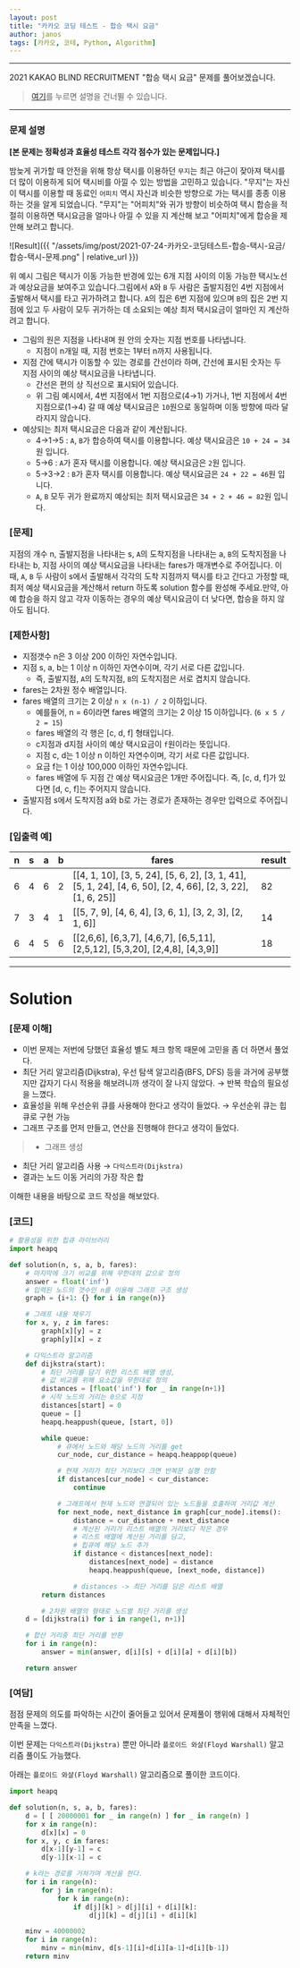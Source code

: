 ```yaml
---
layout: post
title: "카카오 코딩 테스트 - 합승 택시 요금"
author: janos
tags: [카카오, 코테, Python, Algorithm]
---
```


---

2021 KAKAO BLIND RECRUITMENT "합승 택시 요금" 문제를 풀어보겠습니다.

> [여기](#solution)를 누르면 설명을 건너뛸 수 있습니다.

---

### **문제 설명**

**[본 문제는 정확성과 효율성 테스트 각각 점수가 있는 문제입니다.]**

밤늦게 귀가할 때 안전을 위해 항상 택시를 이용하던 `무지`는 최근 야근이 잦아져 택시를 더 많이 이용하게 되어 택시비를 아낄 수 있는 방법을 고민하고 있습니다. "무지"는 자신이 택시를 이용할 때 동료인 `어피치` 역시 자신과 비슷한 방향으로 가는 택시를 종종 이용하는 것을 알게 되었습니다. "무지"는 "어피치"와 귀가 방향이 비슷하여 택시 합승을 적절히 이용하면 택시요금을 얼마나 아낄 수 있을 지 계산해 보고 "어피치"에게 합승을 제안해 보려고 합니다.

![Result]({{ "/assets/img/post/2021-07-24-카카오-코딩테스트-합승-택시-요금/합승-택시-문제.png" | relative_url }})

위 예시 그림은 택시가 이동 가능한 반경에 있는 6개 지점 사이의 이동 가능한 택시노선과 예상요금을 보여주고 있습니다.그림에서 `A`와 `B` 두 사람은 출발지점인 4번 지점에서 출발해서 택시를 타고 귀가하려고 합니다. `A`의 집은 6번 지점에 있으며 `B`의 집은 2번 지점에 있고 두 사람이 모두 귀가하는 데 소요되는 예상 최저 택시요금이 얼마인 지 계산하려고 합니다.

- 그림의 원은 지점을 나타내며 원 안의 숫자는 지점 번호를 나타냅니다.
    - 지점이 n개일 때, 지점 번호는 1부터 n까지 사용됩니다.
- 지점 간에 택시가 이동할 수 있는 경로를 간선이라 하며, 간선에 표시된 숫자는 두 지점 사이의 예상 택시요금을 나타냅니다.
    - 간선은 편의 상 직선으로 표시되어 있습니다.
    - 위 그림 예시에서, 4번 지점에서 1번 지점으로(4→1) 가거나, 1번 지점에서 4번 지점으로(1→4) 갈 때 예상 택시요금은 `10`원으로 동일하며 이동 방향에 따라 달라지지 않습니다.
- 예상되는 최저 택시요금은 다음과 같이 계산됩니다.
    - 4→1→5 : `A`, `B`가 합승하여 택시를 이용합니다. 예상 택시요금은 `10 + 24 = 34`원 입니다.
    - 5→6 : `A`가 혼자 택시를 이용합니다. 예상 택시요금은 `2`원 입니다.
    - 5→3→2 : `B`가 혼자 택시를 이용합니다. 예상 택시요금은 `24 + 22 = 46`원 입니다.
    - `A`, `B` 모두 귀가 완료까지 예상되는 최저 택시요금은 `34 + 2 + 46 = 82`원 입니다.

### **[문제]**

지점의 개수 n, 출발지점을 나타내는 s, `A`의 도착지점을 나타내는 a, `B`의 도착지점을 나타내는 b, 지점 사이의 예상 택시요금을 나타내는 fares가 매개변수로 주어집니다. 이때, `A`, `B` 두 사람이 s에서 출발해서 각각의 도착 지점까지 택시를 타고 간다고 가정할 때, 최저 예상 택시요금을 계산해서 return 하도록 solution 함수를 완성해 주세요.만약, 아예 합승을 하지 않고 각자 이동하는 경우의 예상 택시요금이 더 낮다면, 합승을 하지 않아도 됩니다.

### **[제한사항]**

- 지점갯수 n은 3 이상 200 이하인 자연수입니다.
- 지점 s, a, b는 1 이상 n 이하인 자연수이며, 각기 서로 다른 값입니다.
    - 즉, 출발지점, `A`의 도착지점, `B`의 도착지점은 서로 겹치지 않습니다.
- fares는 2차원 정수 배열입니다.
- fares 배열의 크기는 2 이상 `n x (n-1) / 2` 이하입니다.
    - 예를들어, n = 6이라면 fares 배열의 크기는 2 이상 15 이하입니다. (`6 x 5 / 2 = 15`)
    - fares 배열의 각 행은 [c, d, f] 형태입니다.
    - c지점과 d지점 사이의 예상 택시요금이 `f`원이라는 뜻입니다.
    - 지점 c, d는 1 이상 n 이하인 자연수이며, 각기 서로 다른 값입니다.
    - 요금 f는 1 이상 100,000 이하인 자연수입니다.
    - fares 배열에 두 지점 간 예상 택시요금은 1개만 주어집니다. 즉, [c, d, f]가 있다면 [d, c, f]는 주어지지 않습니다.
- 출발지점 s에서 도착지점 a와 b로 가는 경로가 존재하는 경우만 입력으로 주어집니다.

### [입출력 예]

n | s | a | b | fares | result
----- | ----- | ----- | ----- | ----- | -----
6 | 4 | 6 | 2 | [[4, 1, 10], [3, 5, 24], [5, 6, 2], [3, 1, 41], [5, 1, 24], [4, 6, 50], [2, 4, 66], [2, 3, 22], [1, 6, 25]] | 82
7 | 3 | 4 | 1 | [[5, 7, 9], [4, 6, 4], [3, 6, 1], [3, 2, 3], [2, 1, 6]] | 14
6 | 4 | 5 | 6 | [[2,6,6], [6,3,7], [4,6,7], [6,5,11], [2,5,12], [5,3,20], [2,4,8], [4,3,9]] | 18

---

# Solution

### [문제 이해]

- 이번 문제는 저번에 당했던 효율성 별도 체크 항목 때문에 고민을 좀 더 하면서 풀었다.
- 최단 거리 알고리즘(Dijkstra), 우선 탐색 알고리즘(BFS, DFS) 등을 과거에 공부했지만 갑자기 다시 적용을 해보려니까 생각이 잘 나지 않았다. → 반복 학습의 필요성을 느꼈다.
- 효율성을 위해 우선순위 큐를 사용해야 한다고 생각이 들었다.
→ 우선순위 큐는 힙큐로 구현 가능
- 그래프 구조를 먼저 만들고, 연산을 진행해야 한다고 생각이 들었다.

> - 그래프 생성
- 최단 거리 알고리즘 사용 → `다익스트라(Dijkstra)`
- 결과는 노드 이동 거리의 가장 작은 합

이해한 내용을 바탕으로 코드 작성을 해보았다.

### [코드]

```python
# 활용성을 위한 힙큐 라이브러리
import heapq

def solution(n, s, a, b, fares):
    # 마지막에 크기 비교를 위해 무한대의 값으로 정의
    answer = float('inf')
    # 입력된 노드의 갯수인 n를 이용해 그래프 구조 생성
    graph = {i+1: {} for i in range(n)}

    # 그래프 내용 채우기
    for x, y, z in fares:
        graph[x][y] = z
        graph[y][x] = z

    # 다익스트라 알고리즘
    def dijkstra(start):
        # 최단 거리를 담기 위한 리스트 배열 생성,
        # 값 비교를 위해 요소값을 무한대로 정의
        distances = [float('inf') for _ in range(n+1)]
        # 시작 노드의 거리는 0으로 지정
        distances[start] = 0
        queue = []
        heapq.heappush(queue, [start, 0])

        while queue:
            # 큐에서 노드와 해당 노드의 거리를 get
            cur_node, cur_distance = heapq.heappop(queue)

            # 현재 거리가 최단 거리보다 크면 반복문 실행 안함
            if distances[cur_node] < cur_distance:
                continue

            # 그래프에서 현재 노드와 연결되어 있는 노드들을 호출하여 거리값 계산
            for next_node, next_distance in graph[cur_node].items():
                distance = cur_distance + next_distance
                # 계산된 거리가 리스트 배열의 거리보다 작은 경우
                # 리스트 배열에 계산된 거리를 담고,
                # 힙큐에 해당 노드 추가
                if distance < distances[next_node]:
                    distances[next_node] = distance
                    heapq.heappush(queue, [next_node, distance])

				# distances -> 최단 거리를 담은 리스트 배열
        return distances

		# 2차원 배열의 형태로 노드별 최단 거리를 생성
    d = [dijkstra(i) for i in range(1, n+1)]

    # 합산 거리중 최단 거리를 반환
    for i in range(n):
        answer = min(answer, d[i][s] + d[i][a] + d[i][b])

    return answer
```

### [여담]

점점 문제의 의도를 파악하는 시간이 줄어들고 있어서 문제풀이 행위에 대해서 자체적인 만족을 느꼈다.

이번 문제는 `다익스트라(Dijkstra)` 뿐만 아니라 `플로이드 와샬(Floyd Warshall)` 알고리즘 풀이도 가능했다.

아래는 `플로이드 와샬(Floyd Warshall)` 알고리즘으로 풀이한 코드이다.

```python
import heapq

def solution(n, s, a, b, fares):
    d = [ [ 20000001 for _ in range(n) ] for _ in range(n) ]
    for x in range(n):
        d[x][x] = 0
    for x, y, c in fares:
        d[x-1][y-1] = c
        d[y-1][x-1] = c

    # k라는 경로를 거쳐가며 계산을 한다.
    for i in range(n):
        for j in range(n):
            for k in range(n):
                if d[j][k] > d[j][i] + d[i][k]:
                    d[j][k] = d[j][i] + d[i][k]

    minv = 40000002
    for i in range(n):
        minv = min(minv, d[s-1][i]+d[i][a-1]+d[i][b-1])
    return minv
```